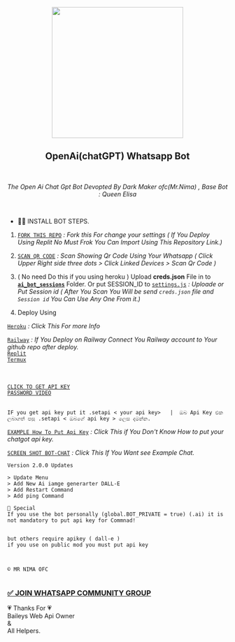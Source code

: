 <p align="center">
<img src="https://telegra.ph/file/cc7e87a16245af0a4772f.jpg" width="300" height="300"/>
</p>

<h2 align="center"> OpenAi(chatGPT) Whatsapp Bot </h2> <br>
<p align="center"><i>
 The Open Ai Chat Gpt Bot Devopted By Dark Maker ofc(Mr.Nima) , Base Bot : Queen Elisa
 </i></p> <br>
 
 * 👨‍🔧 INSTALL BOT STEPS.
 1. [`FORK THIS REPO`](https://github.com/DarkMakerofc/OpenAi-ChatGPT-Bot/fork)  <i> : Fork this For change your settings ( If You Deploy Using Replit No Must Frok You Can Import Using This Repository Link.)</i>
 
 2. [`SCAN QR CODE`](https://gpt-qr-code.onrender.com/)  <i> : Scan Showing Qr Code Using Your Whatsapp ( Click Upper Right side three dots > Click Linked Devices > Scan Qr Code )</i>
 
 3. ( No need Do this if you using heroku ) Upload <b>creds.json</b> File in to <b>[`ai_bot_sessions`](ai_bot_sessions)</b> Folder.
  Or put SESSION_ID to [`settings.js`](/settings.js#L31) <i> : Uploade or Put Session id ( After You Scan You Will be send ```creds.json``` file and ```Session id``` You Can Use Any One From it.)</i> <br> 
 4. Deploy Using 

 [`Heroku`](md/deploy_on_heroku.md)  <i> : Click This For more Info </i>
 
 [`Railway`](https://railway.app?referralCode=jDDNQq) <i> : If You Deploy on Railway Connect You Railway account to Your github repo after deploy. </i><br>
 [`Replit`](md/deploy_on_replit.md) <br>
 [`Termux`](md/deploy_on_termux.md)
 
<br><br>
[`CLICK TO GET API KEY`](https://platform.openai.com/docs/) <br> 
[`PASSWORD VIDEO`](https://youtube.com/shorts/EkLrmE3LDiE?feature=share)<br><br>
```
IF you get api key put it .setapi < your api key>   |  ඔබ Api Key එක ලබාගත් පසු .setapi < ඔබගේ api key > ලෙස දමන්න.
```
 
 
 [`EXAMPLE How To Put Api Key`](https://github.com/DarkMakerofc/OpenAi-ChatGPT-Bot/issues/2#issuecomment-1603656922) <i> : Click This if You Don't Know How to put your chatgot api key.</i>

 [`SCREEN SHOT BOT-CHAT`](https://telegra.ph/file/e67c72bd83f2132dc1803.jpg) <i> : Click This If You Want see Example Chat.</i>

 ```
Version 2.0.0 Updates

> Update Menu 
> Add New Ai iamge generarter DALL-E
> Add Restart Command 
> Add ping Command

🥵 Special
If you use the bot personally (global.BOT_PRIVATE = true) (.ai) it is not mandatory to put api key for Commnad!


but others require apikey ( dall-e )
if you use on public mod you must put api key



© 𝙼𝚁 𝙽𝙸𝙼𝙰 𝙾𝙵𝙲 


```

 ### [✅ JOIN WHATSAPP COMMUNITY GROUP](https://chat.whatsapp.com/CRfdRwMvQakEgbQ8rpqVKu)
💗 Thanks For 💗<br>
Baileys Web Api Owner<br>
&<br>
All Helpers.<br><br>
